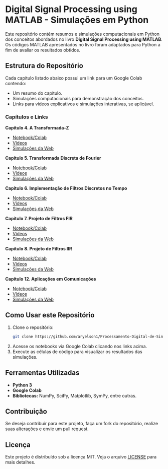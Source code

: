 # Digital Signal Processing using MATLAB - Simulações em Python

Este repositório contém resumos e simulações computacionais em Python dos conceitos abordados no livro **Digital Signal Processing using MATLAB**. Os códigos MATLAB apresentados no livro foram adaptados para Python a fim de avaliar os resultados obtidos.

## Estrutura do Repositório
Cada capítulo listado abaixo possui um link para um Google Colab contendo:
- Um resumo do capítulo.
- Simulações computacionais para demonstração dos conceitos.
- Links para vídeos explicativos e simulações interativas, se aplicável.

### Capítulos e Links

**Capítulo 4. A Transformada-Z**  
   - [Notebook/Colab](#https://colab.research.google.com/drive/1T-hRNkw-aJsUWOEIl5PvsubpucdV0uwn?authuser=2)  
   - [Vídeos](#https://youtube.com/playlist?list=PLHYaQ40wAneSTEMstnyd9AoIHeSU43cq3&si=oZ8tWssuInuwixB_)  
   - [Simulações da Web](#)

**Capítulo 5. Transformada Discreta de Fourier**  
   - [Notebook/Colab](#https://colab.research.google.com/drive/1G0fjSFECFEOpNAQCq5G5RUrOLMO_ggsQ?usp=drive_link)  
   - [Vídeos](#https://youtube.com/playlist?list=PL1pt_LTVQdqe-Dp8wgbvcyfZPFP6h7OIv&si=Vl-8m3r4UFQmzwYB)  
   - [Simulações da Web](#)

**Capítulo 6. Implementação de Filtros Discretos no Tempo**  
   - [Notebook/Colab](#https://colab.research.google.com/drive/1DNjqQ-XC1Xjp_osBMuUPUlH7Kin4LowA?authuser=2)  
   - [Vídeos](#https://youtu.be/VrWxb4pGb-E?si=k0ov0_DTY6I8_OVZ)  
   - [Simulações da Web](#)

**Capítulo 7. Projeto de Filtros FIR**  
   - [Notebook/Colab](#https://colab.research.google.com/drive/1oUzYciin_zKvziTL2sbBNhKcSdZTxLfP?authuser=2)  
   - [Vídeos](#https://youtube.com/playlist?list=PLHYaQ40wAneRL1TLgmUL_5eSv8TOGucpV&si=K1O6fO0VYV4NnkGK)  
   - [Simulações da Web](#https://www.youtube.com/watch?v=GEvpNh4fZc8)

**Capítulo 8. Projeto de Filtros IIR**  
   - [Notebook/Colab](#https://colab.research.google.com/drive/1mM9crZ8UpoPk6Cuj4ev9S-wSEXf90ZgW?authuser=2#scrollTo=mM8RymKQ2PoH)  
   - [Vídeos](#https://youtube.com/playlist?list=PLHYaQ40wAneREHw6M7p_mobFm1MdLLS8s&si=CBbaNsJ_lkVbP3V5)  
   - [Simulações da Web](#https://youtu.be/oF0-3WD54rk?si=E_CyDQYRlAS3wirR&t=175)

**Capítulo 12. Aplicações em Comunicações**  
   - [Notebook/Colab](#https://colab.research.google.com/drive/1I8YjTU7QX0jcXx4aeZXGmQoGrv0Rb_pF?authuser=2)  
   - [Vídeos](#https://youtube.com/playlist?list=PLHYaQ40wAneRKqfG28EtXbpKdc_rjaV6O&si=WEnbHC6sIx_AAduR)  
   - [Simulações da Web](#)

## Como Usar este Repositório
1. Clone o repositório:
   ```bash
   git clone https://github.com/aryelson1/Processamento-Digital-de-Sinais.git
   ```
2. Acesse os notebooks via Google Colab clicando nos links acima.
3. Execute as células de código para visualizar os resultados das simulações.

## Ferramentas Utilizadas
- **Python 3**
- **Google Colab**
- **Bibliotecas:** NumPy, SciPy, Matplotlib, SymPy, entre outras.

## Contribuição
Se deseja contribuir para este projeto, faça um fork do repositório, realize suas alterações e envie um pull request.

## Licença
Este projeto é distribuído sob a licença MIT. Veja o arquivo [LICENSE](LICENSE) para mais detalhes.
